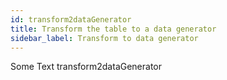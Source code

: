 ```yaml
---
id: transform2dataGenerator
title: Transform the table to a data generator
sidebar_label: Transform to data generator
---
```




Some Text transform2dataGenerator
